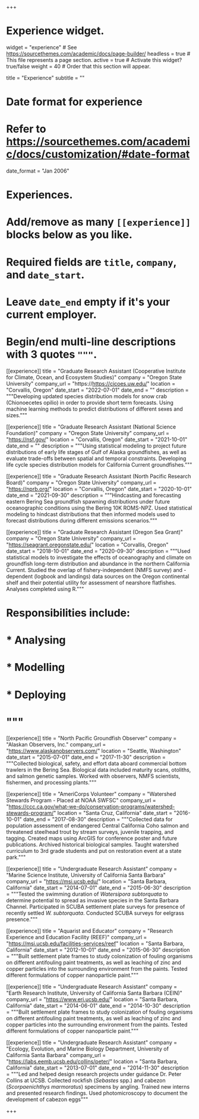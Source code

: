 +++
# Experience widget.
widget = "experience"  # See https://sourcethemes.com/academic/docs/page-builder/
headless = true  # This file represents a page section.
active = true  # Activate this widget? true/false
weight = 40  # Order that this section will appear.

title = "Experience"
subtitle = ""

# Date format for experience
#   Refer to https://sourcethemes.com/academic/docs/customization/#date-format
date_format = "Jan 2006"

# Experiences.
#   Add/remove as many `[[experience]]` blocks below as you like.
#   Required fields are `title`, `company`, and `date_start`.
#   Leave `date_end` empty if it's your current employer.
#   Begin/end multi-line descriptions with 3 quotes `"""`.

[[experience]]
  title = "Graduate Research Assistant (Cooperative Institute for Climate, Ocean, and Ecosystem Studies)"
  company = "Oregon State University"
  company_url = "https://https://cicoes.uw.edu/"
  location = "Corvallis, Oregon"
  date_start = "2022-07-01"
  date_end = ""
  description = """Developing updated species distribution models for snow crab (Chionoecetes opilio) in order to provide short term forecasts. Using machine learning methods to predict distributions of different sexes and sizes."""

[[experience]]
  title = "Graduate Research Assistant (National Science Foundation)"
  company = "Oregon State University"
  company_url = "https://nsf.gov/"
  location = "Corvallis, Oregon"
  date_start = "2021-10-01"
  date_end = ""
  description = """Using statistical modeling to project future distributions of early life stages of Gulf of Alaska groundfishes, as well as evaluate trade-offs between spatial and temporal constraints. Developing life cycle species distribution models for California Current groundfishes."""

[[experience]]
  title = "Graduate Research Assistant (North Pacific Research Board)"
  company = "Oregon State University"
  company_url = "https://nprb.org/"
  location = "Corvallis, Oregon"
  date_start = "2020-10-01"
  date_end = "2021-09-30"
  description = """Hindcasting and forecasting eastern Bering Sea groundfish spawning distributions under future oceanographic conditions using the Bering 10K ROMS-NPZ. Used statistical modeling to hindcast distributions that then informed models used to forecast distributions during different emissions scenarios."""

[[experience]]
  title = "Graduate Research Assistant (Oregon Sea Grant)"
  company = "Oregon State University"
  company_url = "https://seagrant.oregonstate.edu/"
  location = "Corvallis, Oregon"
  date_start = "2018-10-01"
  date_end = "2020-09-30"
  description = """Used statistical models to investigate the effects of oceanography and 
  climate on groundfish long-term distribution and abundance in the northern California Current. 
  Studied the overlap of fishery-independent (NMFS survey) and -dependent (logbook and landings) 
  data sources on the Oregon continental shelf and their potential utility for assessment of nearshore flatfishes. Analyses completed using R."""
#  Responsibilities include:
  
#  * Analysing
#  * Modelling
#  * Deploying
#  """

[[experience]]
  title = "North Pacific Groundfish Observer"
  company = "Alaskan Observers, Inc."
  company_url = "https://www.alaskanobservers.com/"
  location = "Seattle, Washington"
  date_start = "2015-07-01"
  date_end = "2017-11-30"
  description = """Collected biological, safety, and effort data aboard commercial bottom trawlers 
  in the Bering Sea. Biological data included maturity scans, otoliths, and salmon genetic samples. 
  Worked with observers, NMFS scientists, fishermen, and processing plants."""
  
[[experience]]
  title = "AmeriCorps Volunteer"
  company = "Watershed Stewards Program - Placed at NOAA SWFSC"
  company_url = "https://ccc.ca.gov/what-we-do/conservation-programs/watershed-stewards-program/"
  location = "Santa Cruz, California"
  date_start = "2016-10-01"
  date_end = "2017-08-30"
  description = """Collected data for population assessment of endangered Central California Coho 
  salmon and threatened steelhead trout by stream surveys, juvenile trapping, and tagging. Created 
  maps using ArcGIS for conference poster and future publications. Archived historical biological samples. 
  Taught watershed curriculum to 3rd grade students and put on restoration event at a state park."""
  
[[experience]]
  title = "Undergraduate Research Assistant"
  company = "Marine Science Institute, University of California Santa Barbara"
  company_url = "https://msi.ucsb.edu/"
  location = "Santa Barbara, California"
  date_start = "2014-07-01"
  date_end = "2015-06-30"
  description = """Tested the swimming duration of _Watersipora subtorquata_ to determine potential to 
  spread as invasive species in the Santa Barbara Channel. Participated in SCUBA settlement plate surveys 
  for presence of recently settled _W. subtorquata_. Conducted SCUBA surveys for eelgrass presence."""

[[experience]]
  title = "Aquarist and Educator"
  company = "Research Experience and Education Facility (REEF)"
  company_url = "https://msi.ucsb.edu/facilities-services/reef"
  location = "Santa Barbara, California"
  date_start = "2012-10-01"
  date_end = "2015-06-30"
  description = """Built settlement plate frames to study colonization of fouling organisms on different
  antifouling paint treatments, as well as leaching of zinc and copper particles into the surrounding environment
  from the paints. Tested different formulations of copper nanoparticle paint."""  
  
[[experience]]
  title = "Undergraduate Research Assistant"
  company = "Earth Research Institute, University of California Santa Barbara (CEIN)"
  company_url = "https://www.eri.ucsb.edu/"
  location = "Santa Barbara, California"
  date_start = "2014-06-01"
  date_end = "2014-10-30"
  description = """Built settlement plate frames to study colonization of fouling organisms on different
  antifouling paint treatments, as well as leaching of zinc and copper particles into the surrounding environment
  from the paints. Tested different formulations of copper nanoparticle paint."""
  
[[experience]]
  title = "Undergraduate Research Assistant"
  company = "Ecology, Evolution, and Marine Biology Department, University of California Santa Barbara"
  company_url = "https://labs.eemb.ucsb.edu/collins/peter/"
  location = "Santa Barbara, California"
  date_start = "2013-07-01"
  date_end = "2014-11-30"
  description = """Led and helped design research projects under guidance Dr. Peter Collins at UCSB.
  Collected rockfish (_Sebastes_ spp.) and cabezon (_Scorpaenichthys marmoratus_) specimens by angling. Trained 
  new interns and presented research findings. Used photomicroscopy to document the development of cabezon eggs"""

+++

